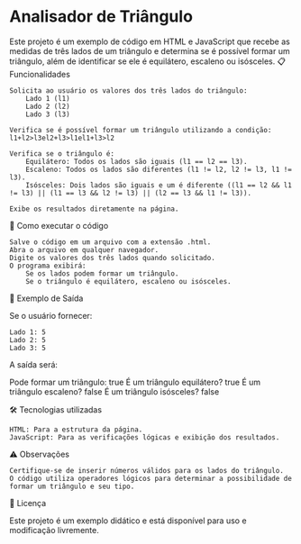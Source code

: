 # Analisador de Triângulo

Este projeto é um exemplo de código em HTML e JavaScript que recebe as medidas de três lados de um triângulo e determina se é possível formar um triângulo, além de identificar se ele é equilátero, escaleno ou isósceles.
📋 Funcionalidades

    Solicita ao usuário os valores dos três lados do triângulo:
        Lado 1 (l1)
        Lado 2 (l2)
        Lado 3 (l3)

    Verifica se é possível formar um triângulo utilizando a condição:
    l1+l2>l3el2+l3>l1el1+l3>l2

    Verifica se o triângulo é:
        Equilátero: Todos os lados são iguais (l1 == l2 == l3).
        Escaleno: Todos os lados são diferentes (l1 != l2, l2 != l3, l1 != l3).
        Isósceles: Dois lados são iguais e um é diferente ((l1 == l2 && l1 != l3) || (l1 == l3 && l2 != l3) || (l2 == l3 && l1 != l3)).

    Exibe os resultados diretamente na página.

🚀 Como executar o código

    Salve o código em um arquivo com a extensão .html.
    Abra o arquivo em qualquer navegador.
    Digite os valores dos três lados quando solicitado.
    O programa exibirá:
        Se os lados podem formar um triângulo.
        Se o triângulo é equilátero, escaleno ou isósceles.

📌 Exemplo de Saída

Se o usuário fornecer:

    Lado 1: 5
    Lado 2: 5
    Lado 3: 5

A saída será:

Pode formar um triângulo: true
É um triângulo equilátero? true
É um triângulo escaleno? false
É um triângulo isósceles? false

🛠️ Tecnologias utilizadas

    HTML: Para a estrutura da página.
    JavaScript: Para as verificações lógicas e exibição dos resultados.

⚠️ Observações

    Certifique-se de inserir números válidos para os lados do triângulo.
    O código utiliza operadores lógicos para determinar a possibilidade de formar um triângulo e seu tipo.

📄 Licença

Este projeto é um exemplo didático e está disponível para uso e modificação livremente.
